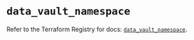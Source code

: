 # `data_vault_namespace`

Refer to the Terraform Registry for docs: [`data_vault_namespace`](https://registry.terraform.io/providers/hashicorp/vault/5.3.0/docs/data-sources/namespace).
